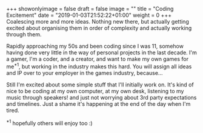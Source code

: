 +++
showonlyimage = false
draft = false
image = ""
title = "Coding Excitement"
date = "2019-01-03T21:52:22+01:00"
weight = 0
+++
Coalescing more and more ideas. Nothing new there, but actually getting excited about organising them in order of complexity and actually working through them.
<!--more-->

Rapidly approaching my 50s and been coding since I was 11, somehow having done very little in the way of personal projects in the last decade. I'm a gamer, I'm a coder, and a creator, and want to make my own games for me<sup>*1</sup>, but working in the industry makes this hard. You will assign all ideas and IP over to your employer in the games industry, because... 

Still I'm excited about some simple stuff that I'll initially work on. It's kind of nice to be coding at my own computer, at my own desk, listening to my music through speakers! and just not worrying about 3rd party expectations and timelines. Just a shame it's happening at the end of the day when I'm tired.

<sup>*1</sup> hopefully others will enjoy too :)
